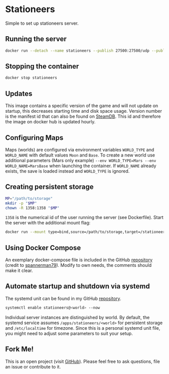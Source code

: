# Stationeers
Simple to set up stationeers server.

## Running the server
```bash
docker run --detach --name stationeers --publish 27500:27500/udp --publish 27015:27015/udp hetsh/stationeers
```

## Stopping the container
```bash
docker stop stationeers
```

## Updates
This image contains a specific version of the game and will not update on startup, this decreases starting time and disk space usage. Version number is the manifest id that can also be found on [SteamDB](https://steamdb.info/depot/600762/). This id and therefore the image on docker hub is updated hourly.

## Configuring Maps
Maps (worlds) are configured via environment variables `WORLD_TYPE` and `WORLD_NAME` with default values `Moon` and `Base`.
To create a new world use additional parameters (Mars only example) `--env WORLD_TYPE=Mars --env WORLD_NAME=MarsBase` when launching the container.
If `WORLD_NAME` already exists, the save is loaded instead and `WORLD_TYPE` is ignored.

## Creating persistent storage
```bash
MP="/path/to/storage"
mkdir -p "$MP"
chown -R 1358:1358 "$MP"
```
`1358` is the numerical id of the user running the server (see Dockerfile).
Start the server with the additional mount flag:
```bash
docker run --mount type=bind,source=/path/to/storage,target=/stationeers ...
```

## Using Docker Compose
An exemplary docker-compose file is included in the GitHub [repository](https://github.com/Hetsh/docker-stationeers) (credit to [spannerman79](https://github.com/spannerman79)).  Modify to own needs, the comments should make it clear.

## Automate startup and shutdown via systemd
The systemd unit can be found in my GitHub [repository](https://github.com/Hetsh/docker-stationeers).
```bash
systemctl enable stationeers@<world> --now
```
Individual server instances are distinguished by world.
By default, the systemd service assumes `/apps/stationeers/<world>` for persistent storage and `/etc/localtime` for timezone.
Since this is a personal systemd unit file, you might need to adjust some parameters to suit your setup.

## Fork Me!
This is an open project (visit [GitHub](https://github.com/Hetsh/docker-stationeers)).
Please feel free to ask questions, file an issue or contribute to it.
